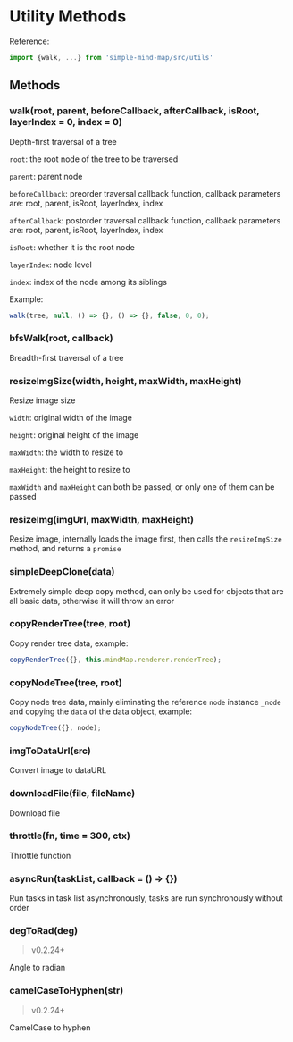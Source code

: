 # Utility Methods

Reference:

```js
import {walk, ...} from 'simple-mind-map/src/utils'
```

## Methods

### walk(root, parent, beforeCallback, afterCallback, isRoot, layerIndex = 0, index = 0)

Depth-first traversal of a tree

`root`: the root node of the tree to be traversed

`parent`: parent node

`beforeCallback`: preorder traversal callback function, callback parameters are:
root, parent, isRoot, layerIndex, index

`afterCallback`: postorder traversal callback function, callback parameters are:
root, parent, isRoot, layerIndex, index

`isRoot`: whether it is the root node

`layerIndex`: node level

`index`: index of the node among its siblings

Example:

```js
walk(tree, null, () => {}, () => {}, false, 0, 0);
```

### bfsWalk(root, callback)

Breadth-first traversal of a tree

### resizeImgSize(width, height, maxWidth, maxHeight)

Resize image size

`width`: original width of the image

`height`: original height of the image

`maxWidth`: the width to resize to

`maxHeight`: the height to resize to

`maxWidth` and `maxHeight` can both be passed, or only one of them can be passed

### resizeImg(imgUrl, maxWidth, maxHeight)

Resize image, internally loads the image first, then calls the `resizeImgSize`
method, and returns a `promise`

### simpleDeepClone(data)

Extremely simple deep copy method, can only be used for objects that are all
basic data, otherwise it will throw an error

### copyRenderTree(tree, root)

Copy render tree data, example:

```js
copyRenderTree({}, this.mindMap.renderer.renderTree);
```

### copyNodeTree(tree, root)

Copy node tree data, mainly eliminating the reference `node` instance `_node`
and copying the `data` of the data object, example:

```js
copyNodeTree({}, node);
```

### imgToDataUrl(src)

Convert image to dataURL

### downloadFile(file, fileName)

Download file

### throttle(fn, time = 300, ctx)

Throttle function

### asyncRun(taskList, callback = () => {})

Run tasks in task list asynchronously, tasks are run synchronously without order

### degToRad(deg)

> v0.2.24+

Angle to radian

### camelCaseToHyphen(str)

> v0.2.24+

CamelCase to hyphen